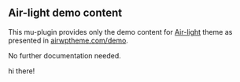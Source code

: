 ## Air-light demo content

This mu-plugin provides only the demo content for [Air-light](https://github.com/digitoimistodude/air-light) theme as presented in [airwptheme.com/demo](https://airwptheme.com/demo).

No further documentation needed.

hi there!
